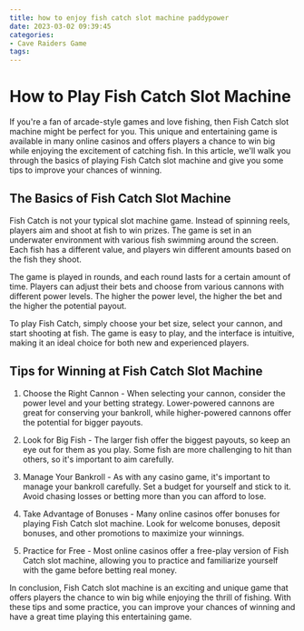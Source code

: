 ```yaml
---
title: how to enjoy fish catch slot machine paddypower
date: 2023-03-02 09:39:45
categories:
- Cave Raiders Game
tags:
---
```

# How to Play Fish Catch Slot Machine

If you're a fan of arcade-style games and love fishing, then Fish Catch slot machine might be perfect for you. This unique and entertaining game is available in many online casinos and offers players a chance to win big while enjoying the excitement of catching fish. In this article, we'll walk you through the basics of playing Fish Catch slot machine and give you some tips to improve your chances of winning.

## The Basics of Fish Catch Slot Machine

Fish Catch is not your typical slot machine game. Instead of spinning reels, players aim and shoot at fish to win prizes. The game is set in an underwater environment with various fish swimming around the screen. Each fish has a different value, and players win different amounts based on the fish they shoot.

The game is played in rounds, and each round lasts for a certain amount of time. Players can adjust their bets and choose from various cannons with different power levels. The higher the power level, the higher the bet and the higher the potential payout.

To play Fish Catch, simply choose your bet size, select your cannon, and start shooting at fish. The game is easy to play, and the interface is intuitive, making it an ideal choice for both new and experienced players.

## Tips for Winning at Fish Catch Slot Machine

1. Choose the Right Cannon - When selecting your cannon, consider the power level and your betting strategy. Lower-powered cannons are great for conserving your bankroll, while higher-powered cannons offer the potential for bigger payouts.

2. Look for Big Fish - The larger fish offer the biggest payouts, so keep an eye out for them as you play. Some fish are more challenging to hit than others, so it's important to aim carefully.

3. Manage Your Bankroll - As with any casino game, it's important to manage your bankroll carefully. Set a budget for yourself and stick to it. Avoid chasing losses or betting more than you can afford to lose.

4. Take Advantage of Bonuses - Many online casinos offer bonuses for playing Fish Catch slot machine. Look for welcome bonuses, deposit bonuses, and other promotions to maximize your winnings.

5. Practice for Free - Most online casinos offer a free-play version of Fish Catch slot machine, allowing you to practice and familiarize yourself with the game before betting real money.

In conclusion, Fish Catch slot machine is an exciting and unique game that offers players the chance to win big while enjoying the thrill of fishing. With these tips and some practice, you can improve your chances of winning and have a great time playing this entertaining game.